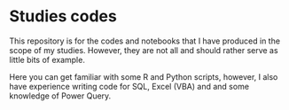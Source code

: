 # Studies codes
This repository is for the codes and notebooks that I have produced in the scope of my studies.
However, they are not all and should rather serve as little bits of example.

Here you can get familiar with some R and Python scripts, however, I also have experience writing code for SQL, Excel (VBA) and
and some knowledge of Power Query.
